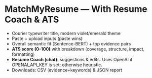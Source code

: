 # MatchMyResume — With Resume Coach & ATS
- Courier typewriter title, modern violet/emerald theme
- Paste + upload inputs (paste wins)
- Overall semantic fit (Sentence-BERT) + top evidence pairs
- **ATS score (0–100)** with breakdown (coverage, structure, impact, formatting)
- **Resume Coach (chat)**: suggestions & edits. Uses OpenAI if OPENAI_API_KEY is set; otherwise heuristic.
- Downloads: CSV (evidence+keywords) & JSON report
